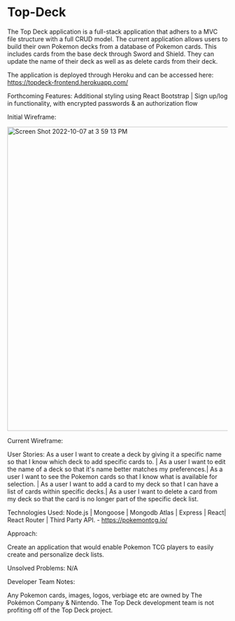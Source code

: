 # Top-Deck


The Top Deck application is a full-stack application that adhers to a MVC file structure with a full CRUD model. 
The current application allows users to build their own Pokemon decks from a database of Pokemon cards.
This includes cards from the base deck through Sword and Shield. They can update the name of their deck as well as as delete cards from their deck. 

The application is deployed through Heroku and can be accessed here: https://topdeck-frontend.herokuapp.com/

Forthcoming Features:
Additional styling using React Bootstrap |
Sign up/log in functionality, with encrypted passwords & an authorization flow


Initial Wireframe:

<img width="695" alt="Screen Shot 2022-10-07 at 3 59 13 PM" src="https://user-images.githubusercontent.com/104706798/194668605-d92c3d86-8f1e-4581-9f3b-2d92e72f4828.png">


Current Wireframe:



User Stories:
As a user I want to create a deck by giving it a specific name so that I know which deck to add specific cards to. |
As a user I want to edit the name of a deck so that it's name better matches my preferences.|
As a user I want to see the Pokemon cards so that I know what is available for selection. |
As a user I want to add a card to my deck so that I can have a list of cards within specific decks.|
As a user I want to delete a card from my deck so that the card is no longer part of the specific deck list.


Technologies Used:
Node.js |
Mongoose |
Mongodb Atlas |
Express |
React|
React Router |
Third Party API. - https://pokemontcg.io/
 

Approach:

Create an application that would enable Pokemon TCG players to easily create and personalize deck lists. 


Unsolved Problems:
N/A


Developer Team Notes:

Any Pokemon cards, images, logos, verbiage etc are owned by The Pokémon Company & Nintendo. The Top Deck development team is not profiting off of the Top Deck project.



